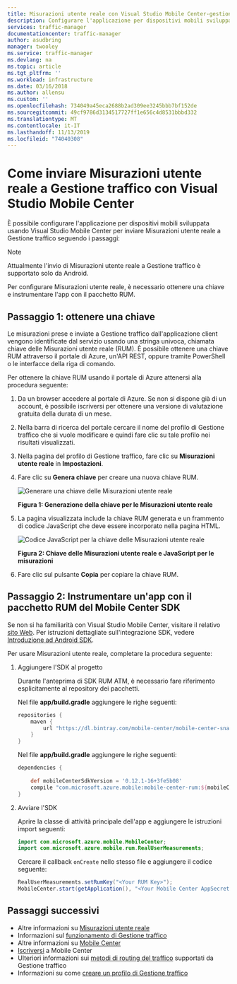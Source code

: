 ```yaml
---
title: Misurazioni utente reale con Visual Studio Mobile Center-gestione traffico di Azure
description: Configurare l'applicazione per dispositivi mobili sviluppata usando Visual Studio Mobile Center per inviare Misurazioni utente reale a Gestione traffico
services: traffic-manager
documentationcenter: traffic-manager
author: asudbring
manager: twooley
ms.service: traffic-manager
ms.devlang: na
ms.topic: article
ms.tgt_pltfrm: ''
ms.workload: infrastructure
ms.date: 03/16/2018
ms.author: allensu
ms.custom: ''
ms.openlocfilehash: 734049a45eca2688b2ad309ee3245bbb7bf152de
ms.sourcegitcommit: 49cf9786d3134517727ff1e656c4d8531bbbd332
ms.translationtype: MT
ms.contentlocale: it-IT
ms.lasthandoff: 11/13/2019
ms.locfileid: "74040308"
---
```

# <a name="how-to-send-real-user-measurements-to-traffic-manager-with-visual-studio-mobile-center"></a>Come inviare Misurazioni utente reale a Gestione traffico con Visual Studio Mobile Center

È possibile configurare l'applicazione per dispositivi mobili sviluppata usando Visual Studio Mobile Center per inviare Misurazioni utente reale a Gestione traffico seguendo i passaggi:

>[!NOTE]
> Attualmente l'invio di Misurazioni utente reale a Gestione traffico è supportato solo da Android.

Per configurare Misurazioni utente reale, è necessario ottenere una chiave e instrumentare l'app con il pacchetto RUM.

## <a name="step-1-obtain-a-key"></a>Passaggio 1: ottenere una chiave
    
Le misurazioni prese e inviate a Gestione traffico dall'applicazione client vengono identificate dal servizio usando una stringa univoca, chiamata chiave delle Misurazioni utente reale (RUM). È possibile ottenere una chiave RUM attraverso il portale di Azure, un'API REST, oppure tramite PowerShell o le interfacce della riga di comando.

Per ottenere la chiave RUM usando il portale di Azure attenersi alla procedura seguente:
1. Da un browser accedere al portale di Azure. Se non si dispone già di un account, è possibile iscriversi per ottenere una versione di valutazione gratuita della durata di un mese.
2. Nella barra di ricerca del portale cercare il nome del profilo di Gestione traffico che si vuole modificare e quindi fare clic su tale profilo nei risultati visualizzati.
3. Nella pagina del profilo di Gestione traffico, fare clic su **Misurazioni utente reale** in **Impostazioni**.
4. Fare clic su **Genera chiave** per creare una nuova chiave RUM.
        
   ![Generare una chiave delle Misurazioni utente reale](./media/traffic-manager-create-rum-visual-studio/generate-rum-key.png)

   **Figura 1: Generazione della chiave per le Misurazioni utente reale**

5. La pagina visualizzata include la chiave RUM generata e un frammento di codice JavaScript che deve essere incorporato nella pagina HTML.
 
   ![Codice JavaScript per la chiave delle Misurazioni utente reale](./media/traffic-manager-create-rum-visual-studio/rum-key.png)

   **Figura 2: Chiave delle Misurazioni utente reale e JavaScript per le misurazioni**
 
6. Fare clic sul pulsante **Copia** per copiare la chiave RUM. 

## <a name="step-2-instrument-your-app-with-the-rum-package-of-mobile-center-sdk"></a>Passaggio 2: Instrumentare un'app con il pacchetto RUM del Mobile Center SDK

Se non si ha familiarità con Visual Studio Mobile Center, visitare il relativo [sito Web](https://mobile.azure.com). Per istruzioni dettagliate sull'integrazione SDK, vedere [Introduzione ad Android SDK](https://docs.microsoft.com/mobile-center/sdk/getting-started/Android).

Per usare Misurazioni utente reale, completare la procedura seguente:

1.  Aggiungere l'SDK al progetto

    Durante l'anteprima di SDK RUM ATM, è necessario fare riferimento esplicitamente al repository dei pacchetti.

    Nel file **app/build.gradle** aggiungere le righe seguenti:

    ```groovy
    repositories {
        maven {
            url "https://dl.bintray.com/mobile-center/mobile-center-snapshot"
        }
    }
    ```
    Nel file **app/build.gradle** aggiungere le righe seguenti:

    ```groovy
    dependencies {
     
        def mobileCenterSdkVersion = '0.12.1-16+3fe5b08'
        compile "com.microsoft.azure.mobile:mobile-center-rum:${mobileCenterSdkVersion}"
    }
    ```

2. Avviare l'SDK

    Aprire la classe di attività principale dell'app e aggiungere le istruzioni import seguenti:

    ```java
    import com.microsoft.azure.mobile.MobileCenter;
    import com.microsoft.azure.mobile.rum.RealUserMeasurements;
    ```

    Cercare il callback `onCreate` nello stesso file e aggiungere il codice seguente:

    ```java
    RealUserMeasurements.setRumKey("<Your RUM Key>");
    MobileCenter.start(getApplication(), "<Your Mobile Center AppSecret>", RealUserMeasurements.class);
    ```

## <a name="next-steps"></a>Passaggi successivi
- Altre informazioni su [Misurazioni utente reale](traffic-manager-rum-overview.md)
- Informazioni sul [funzionamento di Gestione traffico](traffic-manager-overview.md)
- Altre informazioni su [Mobile Center](https://docs.microsoft.com/mobile-center/)
- [Iscriversi](https://mobile.azure.com) a Mobile Center
- Ulteriori informazioni sui [metodi di routing del traffico](traffic-manager-routing-methods.md) supportati da Gestione traffico
- Informazioni su come [creare un profilo di Gestione traffico](traffic-manager-create-profile.md)

